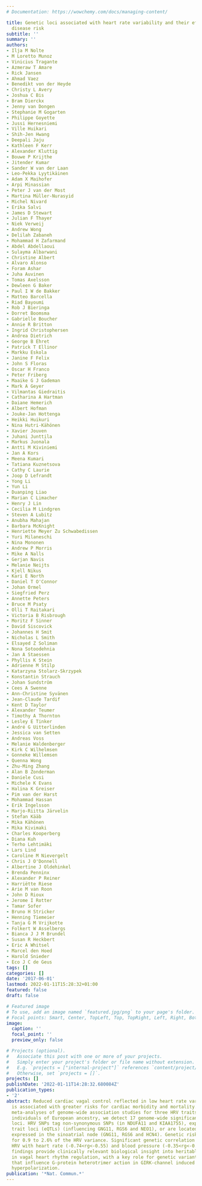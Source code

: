 ```yaml
---
# Documentation: https://wowchemy.com/docs/managing-content/

title: Genetic loci associated with heart rate variability and their effects on cardiac
  disease risk
subtitle: ''
summary: ''
authors:
- Ilja M Nolte
- M Loretto Munoz
- Vinicius Tragante
- Azmeraw T Amare
- Rick Jansen
- Ahmad Vaez
- Benedikt von der Heyde
- Christy L Avery
- Joshua C Bis
- Bram Dierckx
- Jenny van Dongen
- Stephanie M Gogarten
- Philippe Goyette
- Jussi Hernesniemi
- Ville Huikari
- Shih-Jen Hwang
- Deepali Jaju
- Kathleen F Kerr
- Alexander Kluttig
- Bouwe P Krijthe
- Jitender Kumar
- Sander W van der Laan
- Leo-Pekka Lyytikäinen
- Adam X Maihofer
- Arpi Minassian
- Peter J van der Most
- Martina Müller-Nurasyid
- Michel Nivard
- Erika Salvi
- James D Stewart
- Julian F Thayer
- Niek Verweij
- Andrew Wong
- Delilah Zabaneh
- Mohammad H Zafarmand
- Abdel Abdellaoui
- Sulayma Albarwani
- Christine Albert
- Alvaro Alonso
- Foram Ashar
- Juha Auvinen
- Tomas Axelsson
- Dewleen G Baker
- Paul I W de Bakker
- Matteo Barcella
- Riad Bayoumi
- Rob J Bieringa
- Dorret Boomsma
- Gabrielle Boucher
- Annie R Britton
- Ingrid Christophersen
- Andrea Dietrich
- George B Ehret
- Patrick T Ellinor
- Markku Eskola
- Janine F Felix
- John S Floras
- Oscar H Franco
- Peter Friberg
- Maaike G J Gademan
- Mark A Geyer
- Vilmantas Giedraitis
- Catharina A Hartman
- Daiane Hemerich
- Albert Hofman
- Jouke-Jan Hottenga
- Heikki Huikuri
- Nina Hutri-Kähönen
- Xavier Jouven
- Juhani Junttila
- Markus Juonala
- Antti M Kiviniemi
- Jan A Kors
- Meena Kumari
- Tatiana Kuznetsova
- Cathy C Laurie
- Joop D Lefrandt
- Yong Li
- Yun Li
- Duanping Liao
- Marian C Limacher
- Henry J Lin
- Cecilia M Lindgren
- Steven A Lubitz
- Anubha Mahajan
- Barbara McKnight
- Henriette Meyer Zu Schwabedissen
- Yuri Milaneschi
- Nina Mononen
- Andrew P Morris
- Mike A Nalls
- Gerjan Navis
- Melanie Neijts
- Kjell Nikus
- Kari E North
- Daniel T O'Connor
- Johan Ormel
- Siegfried Perz
- Annette Peters
- Bruce M Psaty
- Olli T Raitakari
- Victoria B Risbrough
- Moritz F Sinner
- David Siscovick
- Johannes H Smit
- Nicholas L Smith
- Elsayed Z Soliman
- Nona Sotoodehnia
- Jan A Staessen
- Phyllis K Stein
- Adrienne M Stilp
- Katarzyna Stolarz-Skrzypek
- Konstantin Strauch
- Johan Sundström
- Cees A Swenne
- Ann-Christine Syvänen
- Jean-Claude Tardif
- Kent D Taylor
- Alexander Teumer
- Timothy A Thornton
- Lesley E Tinker
- André G Uitterlinden
- Jessica van Setten
- Andreas Voss
- Melanie Waldenberger
- Kirk C Wilhelmsen
- Gonneke Willemsen
- Quenna Wong
- Zhu-Ming Zhang
- Alan B Zonderman
- Daniele Cusi
- Michele K Evans
- Halina K Greiser
- Pim van der Harst
- Mohammad Hassan
- Erik Ingelsson
- Marjo-Riitta Järvelin
- Stefan Kääb
- Mika Kähönen
- Mika Kivimaki
- Charles Kooperberg
- Diana Kuh
- Terho Lehtimäki
- Lars Lind
- Caroline M Nievergelt
- Chris J O'Donnell
- Albertine J Oldehinkel
- Brenda Penninx
- Alexander P Reiner
- Harriëtte Riese
- Arie M van Roon
- John D Rioux
- Jerome I Rotter
- Tamar Sofer
- Bruno H Stricker
- Henning Tiemeier
- Tanja G M Vrijkotte
- Folkert W Asselbergs
- Bianca J J M Brundel
- Susan R Heckbert
- Eric A Whitsel
- Marcel den Hoed
- Harold Snieder
- Eco J C de Geus
tags: []
categories: []
date: '2017-06-01'
lastmod: 2022-01-11T15:28:32+01:00
featured: false
draft: false

# Featured image
# To use, add an image named `featured.jpg/png` to your page's folder.
# Focal points: Smart, Center, TopLeft, Top, TopRight, Left, Right, BottomLeft, Bottom, BottomRight.
image:
  caption: ''
  focal_point: ''
  preview_only: false

# Projects (optional).
#   Associate this post with one or more of your projects.
#   Simply enter your project's folder or file name without extension.
#   E.g. `projects = ["internal-project"]` references `content/project/deep-learning/index.md`.
#   Otherwise, set `projects = []`.
projects: []
publishDate: '2022-01-11T14:28:32.680084Z'
publication_types:
- '2'
abstract: Reduced cardiac vagal control reflected in low heart rate variability (HRV)
  is associated with greater risks for cardiac morbidity and mortality. In two-stage
  meta-analyses of genome-wide association studies for three HRV traits in up to 53,174
  individuals of European ancestry, we detect 17 genome-wide significant SNPs in eight
  loci. HRV SNPs tag non-synonymous SNPs (in NDUFA11 and KIAA1755), expression quantitative
  trait loci (eQTLs) (influencing GNG11, RGS6 and NEO1), or are located in genes preferentially
  expressed in the sinoatrial node (GNG11, RGS6 and HCN4). Genetic risk scores account
  for 0.9 to 2.6% of the HRV variance. Significant genetic correlation is found for
  HRV with heart rate (-0.74<rg<-0.55) and blood pressure (-0.35<rg<-0.20). These
  findings provide clinically relevant biological insight into heritable variation
  in vagal heart rhythm regulation, with a key role for genetic variants (GNG11, RGS6)
  that influence G-protein heterotrimer action in GIRK-channel induced pacemaker membrane
  hyperpolarization.
publication: '*Nat. Commun.*'
---
```

